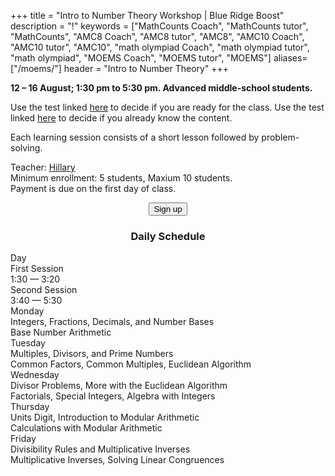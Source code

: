 +++
title = "Intro to Number Theory Workshop | Blue Ridge Boost"
description = "!"
keywords = ["MathCounts Coach", "MathCounts tutor", "MathCounts", "AMC8 Coach", "AMC8 tutor", "AMC8", "AMC10 Coach", "AMC10 tutor", "AMC10", "math olympiad Coach", "math olympiad tutor", "math olympiad", "MOEMS Coach", "MOEMS tutor", "MOEMS"]
aliases=["/moems/"]
header = "Intro to Number Theory"
+++

<div class="container">
    <div class="row pb-1">
        <div class="col-6">
            <p> <b>12 &ndash; 16 August; 1:30 pm to 5:30 pm. Advanced middle-school students.</b></p>
            <p>Use the test linked <a href="https://data.artofproblemsolving.com/course-docs/diagnostics/intro-numbertheory-pretest.pdf">here</a> to decide if you are ready for the class. 
            Use the test linked <a href="https://data.artofproblemsolving.com/course-docs/diagnostics/intro-numbertheory-posttest.pdf">here</a> to decide if you already know the content.</p>
            Each learning session consists of a short lesson followed by problem-solving.
        </div>
        <div class="col-6">
            <p>Teacher: <a href="/instructor#hillary">Hillary</a><br>
            Minimum enrollment: 5 students, Maxium 10 students.<br>
            Payment is due on the first day of class.<br>
            <center>
            <a href="https://summer-24-middle-school-math-workshop.cheddarup.com"><button class="button-8s" role="button">Sign up</button></a></center></p>
        </div>
    </div>
    <div class="row pb-1">
        <div class="col">
            <div class="container p-0 m-0 b-0">
                <h3 align="center">Daily Schedule</h3>
                <div class="row py-1 table-header">
                    <div class="col-2 text-center">Day</div>	
                    <div class="col-5">First Session<br/>1:30 &mdash; 3:20</div>
                    <div class="col-5">Second Session<br>3:40 &mdash; 5:30</div>
                </div>
                <div class="row py-1">
                    <div class="col-2 text-center">Monday</div>
                    <div class="col-5">Integers, Fractions, Decimals, and Number Bases</div>
                    <div class="col-5">Base Number Arithmetic</div>
                </div>
                <div class="row py-1 table-dark-row">
                    <div class="col-2 text-center">Tuesday</div>
                    <div class="col-5">Multiples, Divisors, and Prime Numbers</div>
                    <div class="col-5">Common Factors, Common Multiples, Euclidean Algorithm</div>
                </div>
                <div class="row py-1">
                    <div class="col-2 text-center">Wednesday</div>
                    <div class="col-5">Divisor Problems, More with the Euclidean Algorithm</div>
                    <div class="col-5">Factorials, Special Integers, Algebra with Integers</div>
                </div>
                <div class="row py-1 table-dark-row">
                    <div class="col-2 text-center">Thursday</div>
                    <div class="col-5">Units Digit, Introduction to Modular Arithmetic</div>
                    <div class="col-5">Calculations with Modular Arithmetic</div>
                </div>
                <div class="row py-1 table-dark-row">
                    <div class="col-2 text-center">Friday</div>
                    <div class="col-5">Divisibility Rules and Multiplicative Inverses</div>
                    <div class="col-5">Multiplicative Inverses, Solving Linear Congruences</div>
                </div>
            </div>
        </div>
    </div>
</div> <!-- outer container -->

